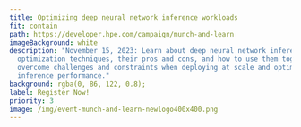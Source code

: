 ```yaml
---
title: Optimizing deep neural network inference workloads
fit: contain
path: https://developer.hpe.com/campaign/munch-and-learn
imageBackground: white
description: "November 15, 2023: Learn about deep neural network inference
  optimization techniques, their pros and cons, and how to use them together to
  overcome challenges and constraints when deploying at scale and optimize
  inference performance."
background: rgba(0, 86, 122, 0.8);
label: Register Now!
priority: 3
image: /img/event-munch-and-learn-newlogo400x400.png
---
```

